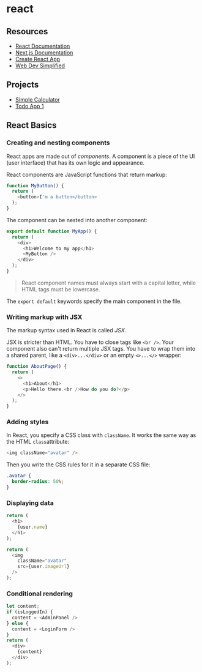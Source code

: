 # react

## Resources

- [React Documentation](https://react.dev/learn)
- [Next.js Documentation](https://nextjs.org/learn/foundations/about-nextjs/what-is-nextjs)
- [Create React App](https://create-react-app.dev/docs/getting-started/)
- [Web Dev Simplified](https://www.youtube.com/@WebDevSimplified)

## Projects

- [Simple Calculator](projects/simple-calculator)
- [Todo App 1](projects/todo-app-1)

## React Basics

### Creating and nesting components

React apps are made out of *components*. A component is a piece of the UI (user interface) that has its own logic and appearance.

React components are JavaScript functions that return markup:

```javascript
function MyButton() {
  return (
    <button>I'm a button</button>
  );
}
```

The component can be nested into another component:

```javascript
export default function MyApp() {
  return (
    <div>
      <h1>Welcome to my app</h1>
      <MyButton />
    </div>
  );
}
```

> React component names must always start with a capital letter, while HTML tags must be lowercase.

The `export default` keywords specify the main component in the file.

### Writing markup with JSX

The markup syntax used in React is called *JSX*.

JSX is stricter than HTML. You have to close tags like `<br />`. Your component also can't return multiple JSX tags. You have to wrap them into a shared parent, like a `<div>...</div>` or an empty `<>...</>` wrapper:

```javascript
function AboutPage() {
  return (
    <>
      <h1>About</h1>
      <p>Hello there.<br />How do you do?</p>
    </>
  );
}
```

### Adding styles

In React, you specify a CSS class with `className`. It works the same way as the HTML `class`attribute:

```javascript
<img className="avatar" />
```

Then you write the CSS rules for it in a separate CSS file:

```css
.avatar {
  border-radius: 50%;
}
```

### Displaying data

```javascript
return (
  <h1>
    {user.name}
  </h1>
);
```

```javascript
return (
  <img
    className="avatar"
    src={user.imageUrl}
  />
);
```

### Conditional rendering

```javascript
let content;
if (isLoggedIn) {
  content = <AdminPanel />
} else {
  content = <LoginForm />
}
return (
  <div>
    {content}
  </div>
);
```

